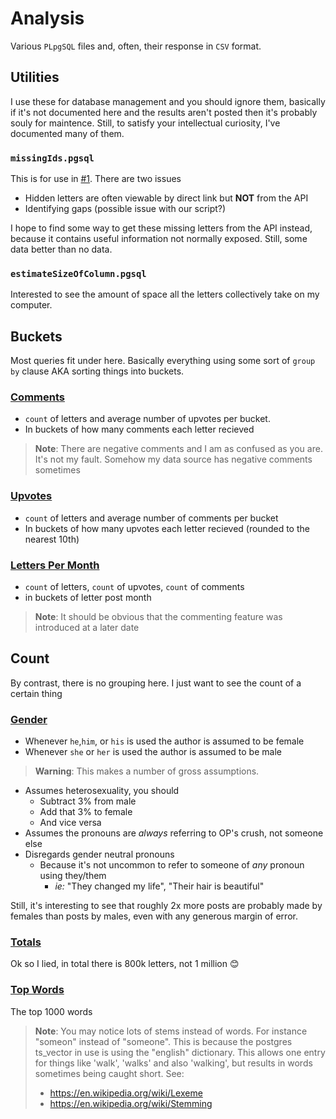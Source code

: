 # Analysis

Various `PLpgSQL` files and, often, their response in `CSV` format.

## Utilities

I use these for database management and you should ignore them, basically if it's not documented here and the results aren't posted then it's probably souly for maintence. Still, to satisfy your intellectual curiosity, I've documented many of them.

### `missingIds.pgsql`

This is for use in [#1](https://github.com/boehs/ltc/issues/1). There are two issues

- Hidden letters are often viewable by direct link but **NOT** from the API
- Identifying gaps (possible issue with our script?)

I hope to find some way to get these missing letters from the API instead, because it contains useful information not normally exposed. Still, some data better than no data.

### `estimateSizeOfColumn.pgsql`

Interested to see the amount of space all the letters collectively take on my computer. 

## Buckets

Most queries fit under here. Basically everything using some sort of `group by` clause AKA sorting things into buckets.

### [Comments](buckets/comments/data.csv)

- `count` of letters and average number of upvotes per bucket.
- In buckets of how many comments each letter recieved

> **Note**: There are negative comments and I am as confused as you are. It's not my fault. Somehow my data source has negative comments sometimes

### [Upvotes](buckets/upvote/data.csv)

- `count` of letters and average number of comments per bucket
- In buckets of how many upvotes each letter recieved (rounded to the nearest 10th)

### [Letters Per Month](buckets/lettersPerMonth/data.csv)

- `count` of letters, `count` of upvotes, `count` of comments
- in buckets of letter post month

> **Note**: It should be obvious that the commenting feature was introduced at a later date

## Count

By contrast, there is no grouping here. I just want to see the count of a certain thing

### [Gender](counts/gender/data.csv)

- Whenever `he`,`him`, or `his` is used the author is assumed to be female
- Whenever `she` or `her` is used the author is assumed to be male

> **Warning**: This makes a number of gross assumptions.

- Assumes heterosexuality, you should
  - Subtract 3% from male
  - Add that 3% to female
  - And vice versa
- Assumes the pronouns are *always* referring to OP's crush, not someone else
- Disregards gender neutral pronouns
  - Because it's not uncommon to refer to someone of *any* pronoun using they/them
    - *ie:* "They changed my life", "Their hair is beautiful"

Still, it's interesting to see that roughly 2x more posts are probably made by females than posts by males, even with any generous margin of error.

### [Totals](counts/totals/data.csv)

Ok so I lied, in total there is 800k letters, not 1 million 😊

### [Top Words](counts/topWords/data.csv)

The top 1000 words

> **Note**: You may notice lots of stems instead of words.
> For instance "someon" instead of "someone".
> This is because the postgres ts_vector in use is using the "english" dictionary. This allows one entry for things like 'walk', 'walks' and also 'walking', but results in words sometimes being caught short.
> See:
>
> - https://en.wikipedia.org/wiki/Lexeme
> - https://en.wikipedia.org/wiki/Stemming

